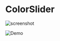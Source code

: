 # ColorSlider

![screenshot](https://soramimi.github.io/ColorSlider/colorslider.png)

![Demo](http://files.soramimi.jp/colorslider/)
